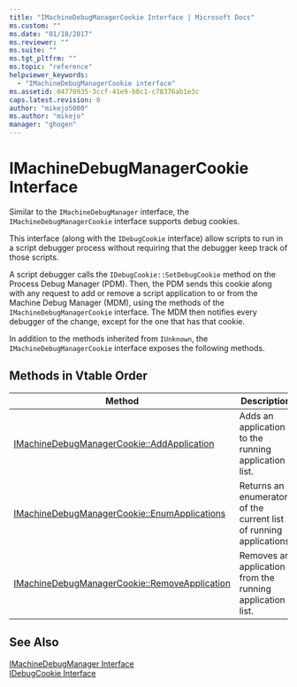 ```yaml
---
title: "IMachineDebugManagerCookie Interface | Microsoft Docs"
ms.custom: ""
ms.date: "01/18/2017"
ms.reviewer: ""
ms.suite: ""
ms.tgt_pltfrm: ""
ms.topic: "reference"
helpviewer_keywords: 
  - "IMachineDebugManagerCookie interface"
ms.assetid: 04770935-3ccf-41e9-b0c1-c78376ab1e3c
caps.latest.revision: 8
author: "mikejo5000"
ms.author: "mikejo"
manager: "ghogen"
---
```

# IMachineDebugManagerCookie Interface
Similar to the `IMachineDebugManager` interface, the `IMachineDebugManagerCookie` interface supports debug cookies.  
  
 This interface (along with the `IDebugCookie` interface) allow scripts to run in a script debugger process without requiring that the debugger keep track of those scripts.  
  
 A script debugger calls the `IDebugCookie::SetDebugCookie` method on the Process Debug Manager (PDM). Then, the PDM sends this cookie along with any request to add or remove a script application to or from the Machine Debug Manager (MDM), using the methods of the `IMachineDebugManagerCookie` interface. The MDM then notifies every debugger of the change, except for the one that has that cookie.  
  
 In addition to the methods inherited from `IUnknown`, the `IMachineDebugManagerCookie` interface exposes the following methods.  
  
## Methods in Vtable Order  
  
|Method|Description|  
|------------|-----------------|  
|[IMachineDebugManagerCookie::AddApplication](../../winscript/reference/imachinedebugmanagercookie-addapplication.md)|Adds an application to the running application list.|  
|[IMachineDebugManagerCookie::EnumApplications](../../winscript/reference/imachinedebugmanagercookie-enumapplications.md)|Returns an enumerator of the current list of running applications.|  
|[IMachineDebugManagerCookie::RemoveApplication](../../winscript/reference/imachinedebugmanagercookie-removeapplication.md)|Removes an application from the running application list.|  
  
## See Also  
 [IMachineDebugManager Interface](../../winscript/reference/imachinedebugmanager-interface.md)   
 [IDebugCookie Interface](../../winscript/reference/idebugcookie-interface.md)